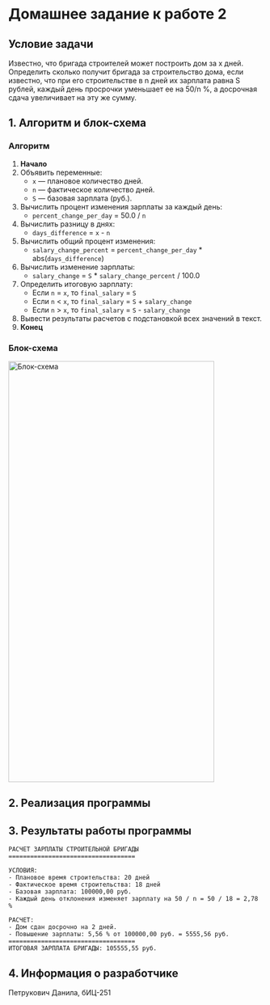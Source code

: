 # Домашнее задание к работе 2

## Условие задачи
Известно, что бригада строителей может построить дом за x дней. Определить сколько получит бригада за строительство дома, если известно, что при его строительстве в n дней их зарплата равна S рублей, каждый день просрочки уменьшает ее на 50/n %, а досрочная сдача увеличивает на эту же сумму.

## 1. Алгоритм и блок-схема

### Алгоритм
1. **Начало**
2. Объявить переменные:
   - `x` — плановое количество дней.
   - `n` — фактическое количество дней.
   - `S` — базовая зарплата (руб.).
3. Вычислить процент изменения зарплаты за каждый день:
   - `percent_change_per_day` = 50.0 / `n`
4. Вычислить разницу в днях:
   - `days_difference` = `x` - `n`
5. Вычислить общий процент изменения:
   - `salary_change_percent` = `percent_change_per_day` * abs(`days_difference`)
6. Вычислить изменение зарплаты:
   - `salary_change` = `S` * `salary_change_percent` / 100.0
7. Определить итоговую зарплату:
   - Если `n` = `x`, то `final_salary` = `S`
   - Если `n` < `x`, то `final_salary` = `S` + `salary_change`
   - Если `n` > `x`, то `final_salary` = `S` - `salary_change`
8. Вывести результаты расчетов с подстановкой всех значений в текст.
9. **Конец**

### Блок-схема
<img width="407" height="833" alt="Блок-схема" src="https://github.com/user-attachments/assets/c850b863-102a-4ea0-b3cc-c163ae05e879" />



## 2. Реализация программы


## 3. Результаты работы программы
```
РАСЧЕТ ЗАРПЛАТЫ СТРОИТЕЛЬНОЙ БРИГАДЫ
===================================

УСЛОВИЯ:
- Плановое время строительства: 20 дней
- Фактическое время строительства: 18 дней
- Базовая зарплата: 100000,00 руб.
- Каждый день отклонения изменяет зарплату на 50 / n = 50 / 18 = 2,78 %

РАСЧЕТ:
- Дом сдан досрочно на 2 дней.
- Повышение зарплаты: 5,56 % от 100000,00 руб. = 5555,56 руб.
===================================
ИТОГОВАЯ ЗАРПЛАТА БРИГАДЫ: 105555,55 руб.
```

## 4. Информация о разработчике
Петрукович Данила, бИЦ-251
